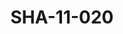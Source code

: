 ---
pid: SHA-11-020
title: SHA-11-020
language: en
collection: Sharhabil Ahmed
original_label: 
rights: Sharhabil Ahmed
location_of_original: Sharhabil Ahmed
photographer_or_studio: 
scanned_from: photograph 11.6 by 16.4
_date: '1966'
location: Ethiopia, Addis Ababa
description: Harambe band performance
additional_notes: 
permission_display: 'yes'
on_server: 'no'
on_website: 'no'
permalink: "/archive/en/sha-11-020.html"
layout: photo-page
---